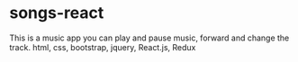 # songs-react

This is a music app you can play and pause music, forward and change the track.
html, css, bootstrap, jquery, React.js, Redux
